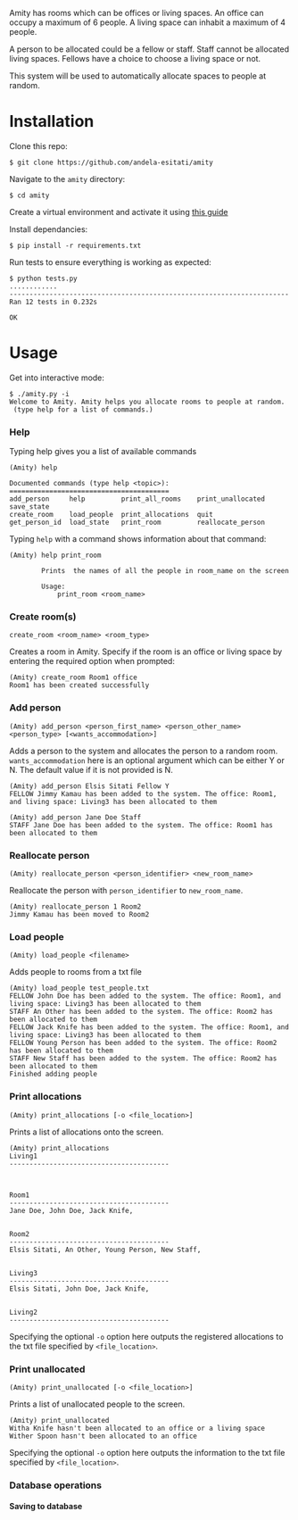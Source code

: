 

Amity has rooms which can be offices or living spaces. An office can occupy a maximum of 6 people. A living space can inhabit a maximum of 4 people.

A person to be allocated could be a fellow or staff. Staff cannot be allocated living spaces. Fellows have a choice to choose a living space or not.

This system will be used to automatically allocate spaces to people at random.

# Installation

Clone this repo:
```
$ git clone https://github.com/andela-esitati/amity
```


Navigate to the `amity` directory:
```
$ cd amity
```

Create a virtual environment and activate it using [this guide](http://docs.python-guide.org/en/latest/dev/virtualenvs/)

Install dependancies:
```
$ pip install -r requirements.txt
```


Run tests to ensure everything is working as expected:
~~~
$ python tests.py
............
----------------------------------------------------------------------
Ran 12 tests in 0.232s

OK
~~~

# Usage

Get into interactive mode:
~~~
$ ./amity.py -i
Welcome to Amity. Amity helps you allocate rooms to people at random.
 (type help for a list of commands.)
~~~

### Help
Typing help gives you a list of available commands
~~~
(Amity) help

Documented commands (type help <topic>):
========================================
add_person     help         print_all_rooms    print_unallocated  save_state
create_room    load_people  print_allocations  quit
get_person_id  load_state   print_room         reallocate_person
~~~
Typing `help` with a command shows information about that command:
~~~
(Amity) help print_room

        Prints  the names of all the people in room_name on the screen

        Usage:
            print_room <room_name>
~~~

### Create room(s)
~~~
create_room <room_name> <room_type>
~~~
Creates a room in Amity.
Specify if the room is an office or living space by entering the required option when prompted:
~~~
(Amity) create_room Room1 office
Room1 has been created successfully
~~~

### Add person
~~~
(Amity) add_person <person_first_name> <person_other_name> <person_type> [<wants_accommodation>]
~~~
Adds a person to the system and allocates the person to a random room.
`wants_accommodation` here is an optional argument which can be either Y or N. The default value if it is not provided is N.
~~~
(Amity) add_person Elsis Sitati Fellow Y
FELLOW Jimmy Kamau has been added to the system. The office: Room1, and living space: Living3 has been allocated to them
~~~
~~~
(Amity) add_person Jane Doe Staff
STAFF Jane Doe has been added to the system. The office: Room1 has been allocated to them
~~~

### Reallocate person
~~~
(Amity) reallocate_person <person_identifier> <new_room_name>
~~~
Reallocate the person with `person_identifier` to `new_room_name`.
~~~
(Amity) reallocate_person 1 Room2
Jimmy Kamau has been moved to Room2
~~~

### Load people
~~~
(Amity) load_people <filename>
~~~
Adds people to rooms from a txt file
~~~
(Amity) load_people test_people.txt
FELLOW John Doe has been added to the system. The office: Room1, and living space: Living3 has been allocated to them
STAFF An Other has been added to the system. The office: Room2 has been allocated to them
FELLOW Jack Knife has been added to the system. The office: Room1, and living space: Living3 has been allocated to them
FELLOW Young Person has been added to the system. The office: Room2 has been allocated to them
STAFF New Staff has been added to the system. The office: Room2 has been allocated to them
Finished adding people
~~~

### Print allocations
~~~
(Amity) print_allocations [-o <file_location>]
~~~
Prints a list of allocations onto the screen.
~~~
(Amity) print_allocations
Living1
----------------------------------------



Room1
----------------------------------------
Jane Doe, John Doe, Jack Knife,


Room2
----------------------------------------
Elsis Sitati, An Other, Young Person, New Staff,


Living3
----------------------------------------
Elsis Sitati, John Doe, Jack Knife,


Living2
----------------------------------------

~~~
Specifying the optional `-o` option here outputs the registered allocations to the txt file specified by `<file_location>`.

### Print unallocated
~~~
(Amity) print_unallocated [-o <file_location>]
~~~
Prints a list of unallocated people to the screen.
~~~
(Amity) print_unallocated
Witha Knife hasn't been allocated to an office or a living space
Wither Spoon hasn't been allocated to an office
~~~
Specifying the optional `-o` option here outputs the information to the txt file specified by `<file_location>`.

### Database operations
#### Saving to database



